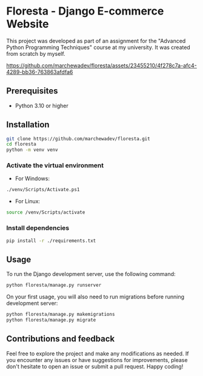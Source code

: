 # Floresta - Django E-commerce Website

This project was developed as part of an assignment for the "Advanced Python Programming Techniques" course at my university. It was created from scratch by myself.


https://github.com/marchewadev/floresta/assets/23455210/4f278c7a-afc4-4289-bb36-763863afdfa6


## Prerequisites

- Python 3.10 or higher

## Installation

```bash
git clone https://github.com/marchewadev/floresta.git
cd floresta
python -m venv venv
```

### Activate the virtual environment

- For Windows:

```bash
./venv/Scripts/Activate.ps1
```

- For Linux:

```bash
source /venv/Scripts/activate
```

### Install dependencies

```bash
pip install -r ./requirements.txt
```

## Usage

To run the Django development server, use the following command:

```bash
python floresta/manage.py runserver
```

On your first usage, you will also need to run migrations before running development server:

```bash
python floresta/manage.py makemigrations
python floresta/manage.py migrate
```

## Contributions and feedback

Feel free to explore the project and make any modifications as needed. If you encounter any issues or have suggestions for improvements, please don't hesitate to open an issue or submit a pull request. Happy coding!
